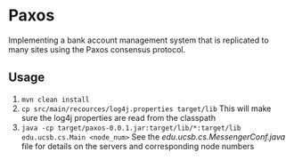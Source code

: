 # Paxos

Implementing a bank account management system that is replicated to many sites using the Paxos consensus protocol.

## Usage
1. `mvn clean install`
2. `cp src/main/recources/log4j.properties target/lib` This will make sure the log4j properties are read from the classpath
3. `java -cp target/paxos-0.0.1.jar:target/lib/*:target/lib edu.ucsb.cs.Main <node_num>` See the *edu.ucsb.cs.MessengerConf.java* file for details on the servers and corresponding node numbers
